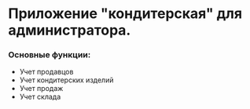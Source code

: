 # Приложение "кондитерская" для администратора.

### Основные функции:

- Учет продавцов
- Учет кондитерских изделий
- Учет продаж
- Учет склада
